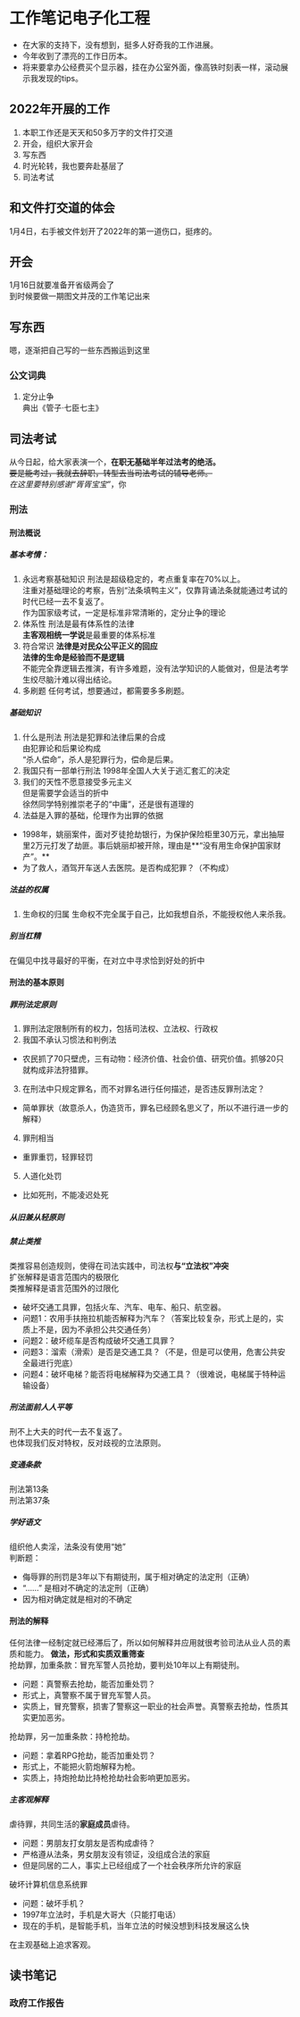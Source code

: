 
# 工作笔记电子化工程
* 在大家的支持下，没有想到，挺多人好奇我的工作进展。      
* 今年收到了漂亮的工作日历本。
* 将来要拿办公经费买个显示器，挂在办公室外面，像高铁时刻表一样，滚动展示我发现的tips。   

## 2022年开展的工作
1. 本职工作还是天天和50多万字的文件打交道
2. 开会，组织大家开会
3. 写东西
4. 时光轮转，我也要奔赴基层了
5. 司法考试

## 和文件打交道的体会
1月4日，右手被文件划开了2022年的第一道伤口，挺疼的。

## 开会
1月16日就要准备开省级两会了   
到时候要做一期图文并茂的工作笔记出来

## 写东西
嗯，逐渐把自己写的一些东西搬运到这里
### 公文词典
1. 定分止争   
典出《管子·七臣七主》

## 司法考试
从今日起，给大家表演一个，**在职无基础半年过法考的绝活。**   
~~要是能考过，我就去辞职，转型去当司法考试的辅导老师。~~   
*在这里要特别感谢“胥胥宝宝”*，你
### 刑法
#### 刑法概说
##### 基本考情：
1. 永远考察基础知识
刑法是超级稳定的，考点重复率在70%以上。   
注重对基础理论的考察，告别“法条填鸭主义”，仅靠背诵法条就能通过考试的时代已经一去不复返了。   
作为国家级考试，一定是标准非常清晰的，定分止争的理论   
2. 体系性
刑法是最有体系性的法律   
**主客观相统一学说**是最重要的体系标准
3. 符合常识
**法律是对民众公平正义的回应**   
**法律的生命是经验而不是逻辑**   
不能完全靠逻辑去推演，有许多难题，没有法学知识的人能做对，但是法考学生绞尽脑汁难以得出结论。   
4. 多刷题
任何考试，想要通过，都需要多多刷题。

##### 基础知识
1. 什么是刑法
刑法是犯罪和法律后果的合成   
由犯罪论和后果论构成   
“杀人偿命”，杀人是犯罪行为，偿命是后果。
2. 我国只有一部单行刑法
1998年全国人大关于逃汇套汇的决定
3. 我们的天性不愿意接受多元主义   
但是需要学会适当的折中   
徐然同学特别推崇老子的“中庸”，还是很有道理的   
4. 法益是入罪的基础，伦理作为出罪的依据
  - 1998年，姚丽案件，面对歹徒抢劫银行，为保护保险柜里30万元，拿出抽屉里2万元打发了劫匪。事后姚丽却被开除，理由是**“没有用生命保护国家财产”。**
  - 为了救人，酒驾开车送人去医院。是否构成犯罪？（不构成）
  
##### 法益的权属
1. 生命权的归属
生命权不完全属于自己，比如我想自杀，不能授权他人来杀我。

##### 别当杠精
在偏见中找寻最好的平衡，在对立中寻求恰到好处的折中

#### 刑法的基本原则   
##### 罪刑法定原则   
1. 罪刑法定限制所有的权力，包括司法权、立法权、行政权   
2. 我国不承认习惯法和判例法   
  - 农民抓了70只壁虎，三有动物：经济价值、社会价值、研究价值。抓够20只就构成非法狩猎罪。   
3. 在刑法中只规定罪名，而不对罪名进行任何描述，是否违反罪刑法定？
  - 简单罪状（故意杀人，伪造货币，罪名已经顾名思义了，所以不进行进一步的解释）
4. 罪刑相当   
  - 重罪重罚，轻罪轻罚   
5. 人道化处罚
  - 比如死刑，不能凌迟处死
##### 从旧兼从轻原则   
##### 禁止类推   
类推容易创造规则，使得在司法实践中，司法权**与“立法权”冲突**   
扩张解释是语言范围内的极限化   
类推解释是语言范围外的过限化
  - 破坏交通工具罪，包括火车、汽车、电车、船只、航空器。   
  - 问题1：农用手扶拖拉机能否解释为汽车？（答案比较复杂，形式上是的，实质上不是，因为不承担公共交通任务）   
  - 问题2：破坏缆车是否构成破坏交通工具罪？
  - 问题3：溜索（滑索）是否是交通工具？（不是，但是可以使用，危害公共安全最进行兜底）
  - 问题4：破坏电梯？能否将电梯解释为交通工具？（很难说，电梯属于特种运输设备）    

##### 刑法面前人人平等
刑不上大夫的时代一去不复返了。   
也体现我们反对特权，反对歧视的立法原则。
##### 变通条款
刑法第13条   
刑法第37条   

##### 学好语文
组织他人卖淫，法条没有使用“她”   
判断题：   
  - 侮辱罪的刑罚是3年以下有期徒刑，属于相对确定的法定刑（正确）   
  - “……” 是相对不确定的法定刑（正确）
  - 因为相对确定就是相对的不确定   

#### 刑法的解释
任何法律一经制定就已经滞后了，所以如何解释并应用就很考验司法从业人员的素质和能力。
**做法，形式和实质双重筛查**   
抢劫罪，加重条款：冒充军警人员抢劫，要判处10年以上有期徒刑。
  - 问题：真警察去抢劫，能否加重处罚？
  - 形式上，真警察不属于冒充军警人员。
  - 实质上，冒充警察，损害了警察这一职业的社会声誉。真警察去抢劫，性质其实更加恶劣。

抢劫罪，另一加重条款：持枪抢劫。
  - 问题：拿着RPG抢劫，能否加重处罚？
  - 形式上，不能把火箭炮解释为枪。
  - 实质上，持炮抢劫比持枪抢劫社会影响更加恶劣。

##### 主客观解释
虐待罪，共同生活的**家庭成员**虐待。
  - 问题：男朋友打女朋友是否构成虐待？
  - 严格遵从法条，男女朋友没有领证，没组成合法的家庭
  - 但是同居的二人，事实上已经组成了一个社会秩序所允许的家庭

破坏计算机信息系统罪   
  - 问题：破坏手机？
  - 1997年立法时，手机是大哥大（只能打电话）
  - 现在的手机，是智能手机，当年立法的时候没想到科技发展这么快

在主观基础上追求客观。
## 读书笔记
### 政府工作报告


